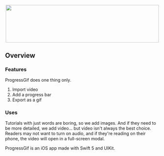 <p align="center">
  <img width="500" height="123.3" src="https://raw.githubusercontent.com/zjohnzheng/ProgressGif/main/Assets/Logos/Beta%20Logo.png?token=AL4C6P7HP63TJTRBSAFGCJK7C46UQ">
</p>

## Overview
### Features
ProgressGif does one thing only.
1. Import video
2. Add a progress bar
3. Export as a gif

### Uses
Tutorials with just words are boring, so we add images. And if they need to be more detailed, we add video... but video isn't always the best choice. Readers may not want to turn on audio, and if they're reading on their phone, the video will open in a full-screen modal.



ProgressGif is an iOS app made with Swift 5 and UIKit. 



